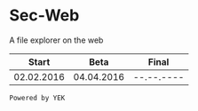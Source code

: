 # Sec-Web




A file explorer on the web 


Start		|Beta		|Final		
:----------:|:---------:|:---------:
02.02.2016	|04.04.2016	|--.--.----




`Powered by YEK`